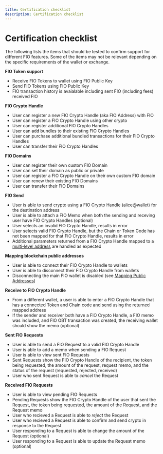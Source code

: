```yaml
---
title: Certification checklist
description: Certification checklist
---
```


# Certification checklist

The following lists the items that should be tested to confirm support for different FIO features. Some of the items may not be relevant depending on the specific requirements of the wallet or exchange.

**FIO Token support**

-  Receive FIO Tokens to wallet using FIO Public Key
-  Send FIO Tokens using FIO Public Key
-  FIO transaction history is avaialable including sent FIO (including fees) received FIO

**FIO Crypto Handle**

-  User can register a new FIO Crypto Handle (aka FIO Address) with FIO
-  User can register a FIO Crypto Handle using other crypto
-  User can register additional FIO Crypto Handles
-  User can add bundles to their existing FIO Crypto Handles
-  User can purchase additional bundled transactions for their FIO Crypto Handles
-  User can transfer their FIO Crypto Handles

**FIO Domains**

- User can register their own custom FIO Domain
- User can set their domain as public or private
- User can register a FIO Crypto Handle on their own custom FIO domain
- User can renew their existing FIO Domains
- User can transfer their FIO Domains

**FIO Send**

-  User is able to send crypto using a FIO Crypto Handle (alice@wallet) for the destination address
-  User is able to attach a FIO Memo when both the sending and receving user have FIO Crypto Handles (optional)
-  User selects an invalid FIO Crypto Handle, results in error
-  User selects valid FIO Crypto Handle, but the Chain or Token Code has not been mapped for that FIO Crypto Handle, results in error
-  Additional parameters returned from a FIO Crypto Handle mapped to a [multi-level address]({{site.baseurl}}/docs/how-to/mapping#multi-level-addressing) are handled as expected

**Mapping blockchain public addresses**

-  User is able to connect their FIO Crypto Handle to wallets
-  User is able to disconnect their FIO Crypto Handle from wallets
-  Disconnecting the main FIO wallet is disabled (see [Mapping Public Addresses]({{site.baseurl}}/docs/how-to/mapping))

**Receive to FIO Crypto Handle**

- From a different wallet, a user is able to enter a FIO Crypto Handle that has a connected Token and Chain code and send using the returned mapped address
- If the sender and receiver both have a FIO Crypto Handle, a FIO memo was included, and FIO OBT transaction was created, the receiving wallet should show the memo (optional)

**Sent FIO Requests**

-  User is able to send a FIO Request to a valid FIO Crypto Handle
-  User is able to add a memo when sending a FIO Request
-  User is able to view sent FIO Requests
-  Sent Requests show the FIO Crypto Handle of the recipient, the token being requested, the amount of the request, request memo, and the status of the request (requested, rejected, received)
-  User who sent Request is able to *cancel* the Request

**Received FIO Requests**

-  User is able to view pending FIO Requests
-  Pending Requests show the FIO Crypto Handle of the user that sent the Request, the token being requested, the amount of the Request, and the Request memo
-  User who recieved a Request is able to *reject* the Request
-  User who recieved a Request is able to confirm and send crypto in response to the Request
-  User responding to a Request is able to change the amount of the Request (optional)
-  User responding to a Request is able to update the Request memo (optional)


